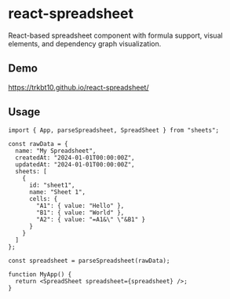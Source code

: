 # react-spreadsheet

React-based spreadsheet component with formula support, visual elements, and dependency graph visualization.

## Demo

https://trkbt10.github.io/react-spreadsheet/

## Usage

```tsx
import { App, parseSpreadsheet, SpreadSheet } from "sheets";

const rawData = {
  name: "My Spreadsheet",
  createdAt: "2024-01-01T00:00:00Z",
  updatedAt: "2024-01-01T00:00:00Z",
  sheets: [
    {
      id: "sheet1",
      name: "Sheet 1",
      cells: {
        "A1": { value: "Hello" },
        "B1": { value: "World" },
        "A2": { value: "=A1&\" \"&B1" }
      }
    }
  ]
};

const spreadsheet = parseSpreadsheet(rawData);

function MyApp() {
  return <SpreadSheet spreadsheet={spreadsheet} />;
}
```
